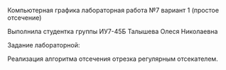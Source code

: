 Компьютерная графика лабораторная работа №7 вариант 1 (простое отсечение)

Выполнила студентка группы ИУ7-45Б Талышева Олеся Николаевна

Задание лабораторной:

Реализация алгоритма отсечения отрезка регулярным отсекателем.
